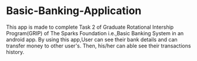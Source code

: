 # Basic-Banking-Application
This app is made to complete Task 2 of Graduate Rotational Intership Program(GRIP) of The Sparks Foundation i.e.,Basic Banking System in an android app.  By using this app,User can see their bank details and can transfer money to other user's. Then, his/her can able see their transactions history.
